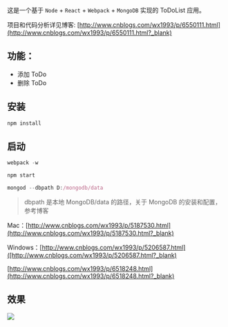 这是一个基于 `Node` + `React` + `Webpack` + `MongoDB` 实现的 ToDoList 应用。

项目和代码分析详见博客: [http://www.cnblogs.com/wx1993/p/6550111.html](http://www.cnblogs.com/wx1993/p/6550111.html?_blank)

## 功能：

- 添加 ToDo
- 删除 ToDo

## 安装
```js
npm install
```

## 启动
```js
webpack -w
```

```js
npm start
```

```js
mongod --dbpath D:/mongodb/data
```

> dbpath 是本地 MongoDB/data 的路径，关于 MongoDB 的安装和配置，参考博客

Mac：[http://www.cnblogs.com/wx1993/p/5187530.html](http://www.cnblogs.com/wx1993/p/5187530.html?_blank)

Windows：[http://www.cnblogs.com/wx1993/p/5206587.html]([http://www.cnblogs.com/wx1993/p/5206587.html?_blank)
        
[http://www.cnblogs.com/wx1993/p/6518248.html](http://www.cnblogs.com/wx1993/p/6518248.html?_blank)

## 效果
![](http://images2015.cnblogs.com/blog/781464/201703/781464-20170320132614096-1299063842.jpg)
